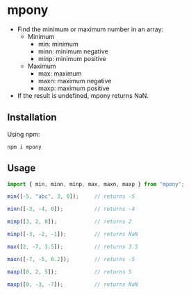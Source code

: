 # mpony
* Find the minimum or maximum number in an array:
    * Minimum
        * min: minimum
        * minn: minimum negative
        * minp: minimum positive
    * Maximum
        * max: maximum
        * maxn: maximum negative
        * maxp: maximum positive
* If the result is undefined, mpony returns NaN.

## Installation
Using npm:
```
npm i mpony
```

## Usage
```Typescript
import { min, minn, minp, max, maxn, maxp } from "mpony";

min([-5, "abc", 3, 0]);     // returns -5

minn([-3, -4, 0]);          // returns -4

minp([3, 2, 0]);            // returns 2

minp([-3, -2, -1]);         // returns NaN

max([2, -7, 3.5]);          // returns 3.5

maxn([-7, -5, 0.2]);        // returns -5

maxp([0, 2, 5]);            // returns 5

maxp([0, -3, -7]);          // returns NaN
```